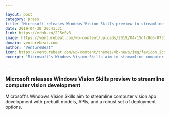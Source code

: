 ```yaml
---

layout: post
category: press
title: "Microsoft releases Windows Vision Skills preview to streamline computer vision development"
date: 2019-04-30 20:41:31
link: https://vrhk.co/2J5eSv3
image: https://venturebeat.com/wp-content/uploads/2019/04/15dfc8d6-0731-4511-a212-8e2fd3812d6f.png?w=1200&strip=all
domain: venturebeat.com
author: "VentureBeat"
icon: https://venturebeat.com/wp-content/themes/vb-news/img/favicon.ico
excerpt: "Microsoft's Windows Vision Skills aim to streamline computer vision app development with prebuilt models, APIs, and a robust set of deployment options."

---
```


### Microsoft releases Windows Vision Skills preview to streamline computer vision development

Microsoft's Windows Vision Skills aim to streamline computer vision app development with prebuilt models, APIs, and a robust set of deployment options.